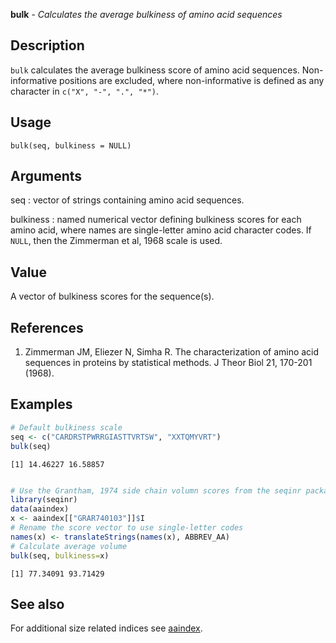 





**bulk** - *Calculates the average bulkiness of amino acid sequences*

Description
--------------------

`bulk` calculates the average bulkiness score of amino acid sequences. 
Non-informative positions are excluded, where non-informative is defined as any 
character in `c("X", "-", ".", "*")`.


Usage
--------------------
```
bulk(seq, bulkiness = NULL)
```

Arguments
-------------------

seq
:   vector of strings containing amino acid sequences.

bulkiness
:   named numerical vector defining bulkiness scores for 
each amino acid, where names are single-letter amino acid 
character codes. If `NULL`, then the Zimmerman et al, 1968
scale is used.




Value
-------------------

A vector of bulkiness scores for the sequence(s).


References
-------------------


1. Zimmerman JM, Eliezer N, Simha R. The characterization of amino acid sequences 
in proteins by statistical methods. J Theor Biol 21, 170-201 (1968).




Examples
-------------------

```R
# Default bulkiness scale
seq <- c("CARDRSTPWRRGIASTTVRTSW", "XXTQMYVRT")
bulk(seq)

```


```
[1] 14.46227 16.58857

```


```R

# Use the Grantham, 1974 side chain volumn scores from the seqinr package
library(seqinr)
data(aaindex)
x <- aaindex[["GRAR740103"]]$I
# Rename the score vector to use single-letter codes
names(x) <- translateStrings(names(x), ABBREV_AA)
# Calculate average volume
bulk(seq, bulkiness=x)
```


```
[1] 77.34091 93.71429

```



See also
-------------------

For additional size related indices see [aaindex](http://www.inside-r.org/packages/cran/seqinr/docs/aaindex).



